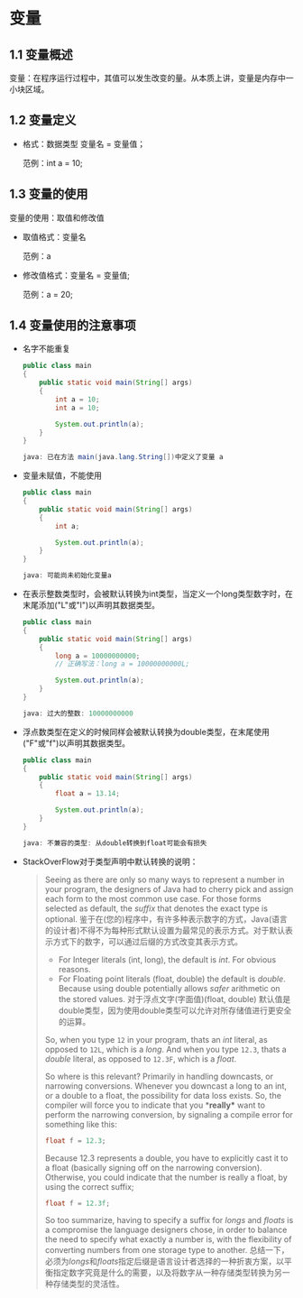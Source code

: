 # 变量

## 1.1 变量概述

变量：在程序运行过程中，其值可以发生改变的量。从本质上讲，变量是内存中一小块区域。

## 1.2 变量定义

- 格式：数据类型 变量名 = 变量值；

  范例：int a = 10;

## 1.3 变量的使用

变量的使用：取值和修改值

- 取值格式：变量名

  范例：a

- 修改值格式：变量名 = 变量值;

  范例：a = 20;

## 1.4 变量使用的注意事项

- 名字不能重复

  ```java
  public class main
  {
      public static void main(String[] args)
      {
          int a = 10;
          int a = 10;
  
          System.out.println(a);
      }
  }
  ```

  ```java
  java: 已在方法 main(java.lang.String[])中定义了变量 a
  ```

  

- 变量未赋值，不能使用

  ```java
  public class main
  {
      public static void main(String[] args)
      {
          int a;
  
          System.out.println(a);
      }
  }
  ```

  ```java
  java: 可能尚未初始化变量a
  ```

- 在表示整数类型时，会被默认转换为int类型，当定义一个long类型数字时，在末尾添加("L"或"l")以声明其数据类型。

  ```java
  public class main
  {
      public static void main(String[] args)
      {
          long a = 10000000000;
          // 正确写法：long a = 10000000000L;
  
          System.out.println(a);
      }
  }
  ```

  ```java
  java: 过大的整数: 10000000000
  ```

- 浮点数类型在定义的时候同样会被默认转换为double类型，在末尾使用("F"或"f")以声明其数据类型。

  ```java
  public class main
  {
      public static void main(String[] args)
      {
          float a = 13.14;
  
          System.out.println(a);
      }
  }
  ```

  ```java
  java: 不兼容的类型: 从double转换到float可能会有损失
  ```

- StackOverFlow对于类型声明中默认转换的说明：

  > Seeing as there are only so many ways to represent a number in your program, the designers of Java had to cherry pick and assign each form to the most common use case. For those forms selected as default, the *suffix* that denotes the exact type is optional.
  > 鉴于在(您的)程序中，有许多种表示数字的方式，Java(语言的设计者)不得不为每种形式默认设置为最常见的表示方式。对于默认表示方式下的数字，可以通过后缀的方式改变其表示方式。
  >
  > - For Integer literals (int, long), the default is *int*. For obvious reasons.
  > - For Floating point literals (float, double) the default is *double*. Because using double potentially allows *safer* arithmetic on the stored values.
  >   对于浮点文字(字面值)(float, double) 默认值是double类型，因为使用double类型可以允许对所存储值进行更安全的运算。
  >
  > So, when you type `12` in your program, thats an *int* literal, as opposed to `12L`, which is a *long*. And when you type `12.3`, thats a *double* literal, as opposed to `12.3F`, which is a *float*.
  >
  > So where is this relevant? Primarily in handling downcasts, or narrowing conversions. Whenever you downcast a long to an int, or a double to a float, the possibility for data loss exists. So, the compiler will force you to indicate that you ***really\*** want to perform the narrowing conversion, by signaling a compile error for something like this:
  >
  > ```java
  > float f = 12.3;
  > ```
  >
  > Because 12.3 represents a double, you have to explicitly cast it to a float (basically signing off on the narrowing conversion). Otherwise, you could indicate that the number is really a float, by using the correct suffix;
  >
  > ```java
  > float f = 12.3f;
  > ```
  >
  > So too summarize, having to specify a suffix for *longs* and *floats* is a compromise the language designers chose, in order to balance the need to specify what exactly a number is, with the flexibility of converting numbers from one storage type to another.
  > 总结一下，必须为*longs*和*floats*指定后缀是语言设计者选择的一种折衷方案，以平衡指定数字究竟是什么的需要，以及将数字从一种存储类型转换为另一种存储类型的灵活性。

